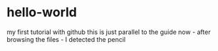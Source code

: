 # hello-world
my first tutorial with github
this is just parallel to the guide
now - after browsing the files - I detected the pencil
